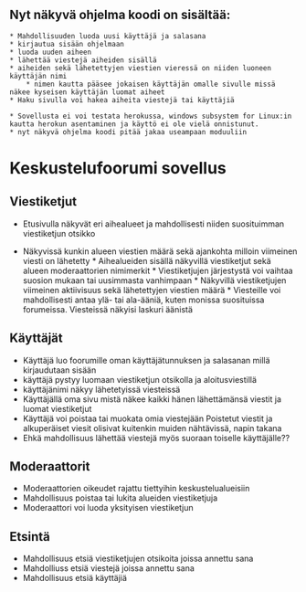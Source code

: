 
## Nyt näkyvä ohjelma koodi on sisältää:

	* Mahdollisuuden luoda uusi käyttäjä ja salasana
	* kirjautua sisään ohjelmaan
	* luoda uuden aiheen 
	* lähettää viestejä aiheiden sisällä
	* aiheiden sekä lähetettyjen viestien vieressä on niiden luoneen käyttäjän nimi
		* nimen kautta pääsee jokaisen käyttäjän omalle sivulle missä näkee kyseisen käyttäjän luomat aiheet
	* Haku sivulla voi hakea aiheita viestejä tai käyttäjiä
	
	* Sovellusta ei voi testata herokussa, windows subsystem for Linux:in kautta herokun asentaminen ja käyttö ei ole vielä onnistunut.
	* nyt näkyvä ohjelma koodi pitää jakaa useampaan moduuliin
	
	
# Keskustelufoorumi sovellus

## Viestiketjut
   * Etusivulla näkyvät eri aihealueet ja mahdollisesti niiden suosituimman viestiketjun otsikko
   
   * Näkyvissä kunkin alueen viestien määrä sekä ajankohta milloin viimeinen viesti on lähetetty
    * Aihealueiden sisällä näkyvillä viestiketjut sekä alueen moderaattorien nimimerkit
    * Viestiketjujen järjestystä voi vaihtaa suosion mukaan tai uusimmasta vanhimpaan
    * Näkyvillä viestiketjujen viimeinen aktiivisuus sekä lähetettyjen viestien määrä
    * Viesteille voi mahdollisesti antaa ylä- tai ala-ääniä, kuten monissa suosituissa forumeissa. Viesteissä näkyisi laskuri äänistä
    
## Käyttäjät
  * Käyttäjä luo foorumille oman käyttäjätunnuksen ja salasanan millä kirjaudutaan sisään 
  * käyttäjä pystyy luomaan viestiketjun otsikolla ja aloitusviestillä
  * käyttäjänimi näkyy lähetetyissä viesteissä
  * Käyttäjällä oma sivu mistä näkee kaikki hänen lähettämänsä viestit ja luomat viestiketjut
  * Käyttäjä voi poistaa tai muokata omia viestejään
    Poistetut viestit ja alkuperäiset viesit olisivat kuitenkin muiden nähtävissä, napin takana
  * Ehkä mahdollisuus lähettää viestejä myös suoraan toiselle käyttäjälle??
  
## Moderaattorit
  
  * Moderaattorien oikeudet rajattu tiettyihin keskustelualueisiin
  * Mahdollisuus poistaa tai lukita alueiden viestiketjuja
  * Moderaattori voi luoda yksityisen viestiketjun
  
## Etsintä 
  * Mahdollisuus etsiä viestiketjujen otsikoita joissa annettu sana
  * Mahdolliuss etsiä viestejä joissa annettu sana
  * Mahdollisuus etsiä käyttäjiä
  




